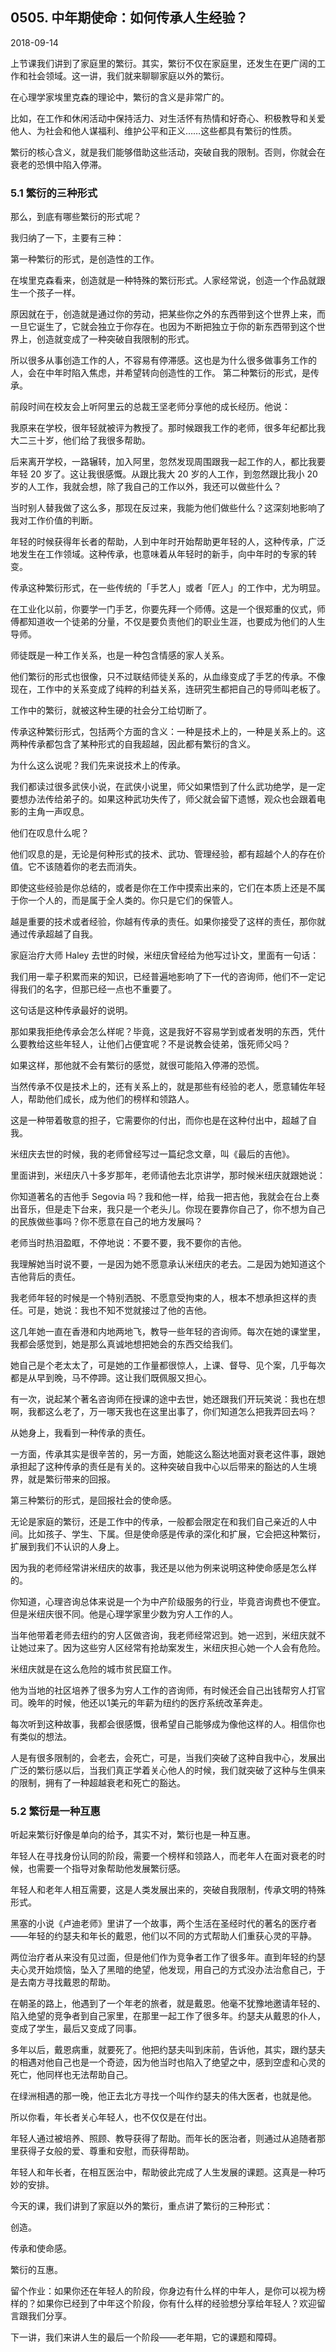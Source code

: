 ## 0505. 中年期使命：如何传承人生经验？

2018-09-14

上节课我们讲到了家庭里的繁衍。其实，繁衍不仅在家庭里，还发生在更广阔的工作和社会领域。这一讲，我们就来聊聊家庭以外的繁衍。

在心理学家埃里克森的理论中，繁衍的含义是非常广的。

比如，在工作和休闲活动中保持活力、对生活怀有热情和好奇心、积极教导和关爱他人、为社会和他人谋福利、维护公平和正义……这些都具有繁衍的性质。

繁衍的核心含义，就是我们能够借助这些活动，突破自我的限制。否则，你就会在衰老的恐惧中陷入停滞。

### 5.1 繁衍的三种形式

那么，到底有哪些繁衍的形式呢？

我归纳了一下，主要有三种：

第一种繁衍的形式，是创造性的工作。

在埃里克森看来，创造就是一种特殊的繁衍形式。人家经常说，创造一个作品就跟生一个孩子一样。

原因就在于，创造就是通过你的劳动，把某些你之外的东西带到这个世界上来，而一旦它诞生了，它就会独立于你存在。也因为不断把独立于你的新东西带到这个世界上，创造就变成了一种突破自我限制的形式。

所以很多从事创造工作的人，不容易有停滞感。这也是为什么很多做事务工作的人，会在中年时陷入焦虑，并希望转向创造性的工作。
第二种繁衍的形式，是传承。

前段时间在校友会上听阿里云的总裁王坚老师分享他的成长经历。他说：

我原来在学校，很年轻就被评为教授了。那时候跟我工作的老师，很多年纪都比我大二三十岁，他们给了我很多帮助。

后来离开学校，一路辗转，加入阿里，忽然发现周围跟我一起工作的人，都比我要年轻 20 岁了。这让我很感慨。从跟比我大 20 岁的人工作，到忽然跟比我小 20 岁的人工作，我就会想，除了我自己的工作以外，我还可以做些什么？

当时别人替我做了这么多，那现在反过来，我能为他们做些什么？这深刻地影响了我对工作价值的判断。

年轻的时候获得年长者的帮助，人到中年时开始帮助更年轻的人，这种传承，广泛地发生在工作领域。这种传承，也意味着从年轻时的新手，向中年时的专家的转变。

传承这种繁衍形式，在一些传统的「手艺人」或者「匠人」的工作中，尤为明显。

在工业化以前，你要学一门手艺，你要先拜一个师傅。这是一个很郑重的仪式，师傅都知道收一个徒弟的分量，不仅是要负责他们的职业生涯，也要成为他们的人生导师。

师徒既是一种工作关系，也是一种包含情感的家人关系。

他们繁衍的形式也很像，只不过联结师徒关系的，从血缘变成了手艺的传承。不像现在，工作中的关系变成了纯粹的利益关系，连研究生都把自己的导师叫老板了。

工作中的繁衍，就被这种生硬的社会分工给切断了。

传承这种繁衍形式，包括两个方面的含义：一种是技术上的，一种是关系上的。这两种传承都包含了某种形式的自我超越，因此都有繁衍的含义。

为什么这么说呢？我们先来说技术上的传承。

我们都读过很多武侠小说，在武侠小说里，师父如果悟到了什么武功绝学，是一定要想办法传给弟子的。如果这种武功失传了，师父就会留下遗憾，观众也会跟着电影的主角一声叹息。

他们在叹息什么呢？

他们叹息的是，无论是何种形式的技术、武功、管理经验，都有超越个人的存在价值。它不该随着你的老去而消失。

即使这些经验是你总结的，或者是你在工作中摸索出来的，它们在本质上还是不属于你一个人的，而是属于全人类的。你只是它们的保管人。

越是重要的技术或者经验，你越有传承的责任。如果你接受了这样的责任，那你就通过传承超越了自我。

家庭治疗大师 Haley 去世的时候，米纽庆曾经给为他写过讣文，里面有一句话：

我们用一辈子积累而来的知识，已经普遍地影响了下一代的咨询师，他们不一定记得我们的名字，但那已经一点也不重要了。

这句话是这种传承最好的说明。

那如果我拒绝传承会怎么样呢？毕竟，这是我好不容易学到或者发明的东西，凭什么要教给这些年轻人，让他们占便宜呢？不是说教会徒弟，饿死师父吗？

如果这样，那他就不会有繁衍的感觉，就很可能陷入停滞的恐慌。

当然传承不仅是技术上的，还有关系上的，就是那些有经验的老人，愿意辅佐年轻人，帮助他们成长，成为他们的榜样和领路人。

这是一种带着敬意的担子，它需要你的付出，而你也是在这种付出中，超越了自我。

米纽庆去世的时候，我的老师曾经写过一篇纪念文章，叫《最后的吉他》。

里面讲到，米纽庆八十多岁那年，老师请他去北京讲学，那时候米纽庆就跟她说：

你知道著名的吉他手 Segovia 吗？我和他一样，给我一把吉他，我就会在台上奏出音乐，但是走下台来，我只是一个老头儿。你现在要靠你自己了，你不想为自己的民族做些事吗？你不愿意在自己的地方发展吗？

老师当时热泪盈眶，不停地说：不要不要，我不要你的吉他。

我理解她当时说不要，一是因为她不愿意承认米纽庆的老去。二是因为她知道这个吉他背后的责任。

我老师年轻的时候是一个特别洒脱、不愿意受拘束的人，根本不想承担这样的责任。可是，她说：我也不知不觉就接过了他的吉他。

这几年她一直在香港和内地两地飞，教导一些年轻的咨询师。每次在她的课堂里，我都会感觉到，她是那么真诚地想把她会的东西交给我们。

她自己是个老太太了，可是她的工作量都很惊人，上课、督导、见个案，几乎每次都是从早到晚，马不停蹄。这让我们既佩服又担心。

有一次，说起某个著名咨询师在授课的途中去世，她还跟我们开玩笑说：我也在想啊，我都这么老了，万一哪天我也在这里出事了，你们知道怎么把我弄回去吗？

从她身上，我看到一种传承的责任。

一方面，传承其实是很辛苦的，另一方面，她能这么豁达地面对衰老这件事，跟她承担起了这种传承的责任是有关的。这种突破自我中心以后带来的豁达的人生境界，就是繁衍带来的回报。

第三种繁衍的形式，是回报社会的使命感。

无论是家庭的繁衍，还是工作中的传承，一般都会限定在和我们自己亲近的人中间。比如孩子、学生、下属。但是使命感是传承的深化和扩展，它会把这种繁衍，扩展到我们不认识的人身上。

因为我的老师经常讲米纽庆的故事，我还是以他为例来说明这种使命感是怎么样的。

你知道，心理咨询总体来说是一个为中产阶级服务的行业，毕竟咨询费也不便宜。但是米纽庆很不同。他是心理学家里少数为穷人工作的人。

当年他带着老师去纽约的穷人区做咨询，我老师经常迟到。她一迟到，米纽庆就不让她过来了。因为这些穷人区经常有抢劫案发生，米纽庆担心她一个人会有危险。

米纽庆就是在这么危险的城市贫民窟工作。

他为当地的社区培养了很多为穷人工作的咨询师，有时候还会自己出钱帮穷人打官司。晚年的时候，他还以1美元的年薪为纽约的医疗系统改革奔走。

每次听到这种故事，我都会很感慨，很希望自己能够成为像他这样的人。相信你也有类似的想法。

人是有很多限制的，会老去，会死亡，可是，当我们突破了这种自我中心，发展出广泛的繁衍感以后，当我们真正学着关心他人的时候，我们就突破了这种与生俱来的限制，拥有了一种超越衰老和死亡的豁达。

### 5.2 繁衍是一种互惠

听起来繁衍好像是单向的给予，其实不对，繁衍也是一种互惠。

年轻人在寻找身份认同的阶段，需要一个榜样和领路人，而老年人在面对衰老的时候，也需要一个指导对象帮助他发展繁衍感。

年轻人和老年人相互需要，这是人类发展出来的，突破自我限制，传承文明的特殊形式。

黑塞的小说《卢迪老师》里讲了一个故事，两个生活在圣经时代的著名的医疗者——年轻的约瑟夫和年长的戴恩，他们以不同的方式帮助人们重获心灵的平静。

两位治疗者从来没有见过面，但是他们作为竞争者工作了很多年。直到年轻的约瑟夫心灵开始烦恼，坠入了黑暗的绝望，他发现，用自己的方式没办法治愈自己，于是去南方寻找戴恩的帮助。

在朝圣的路上，他遇到了一个年老的旅者，就是戴恩。他毫不犹豫地邀请年轻的、陷入绝望的竞争者到自己家里，在那里一起工作了很多年。约瑟夫从戴恩的仆人，变成了学生，最后又变成了同事。

多年以后，戴恩病重，就要死了。他把约瑟夫叫到床前，告诉他，其实，跟约瑟夫的相遇对他自己也是一个奇迹，因为他当时也陷入了绝望之中，感到空虚和心灵的死亡，他同样也无法帮助自己。

在绿洲相遇的那一晚，他正去北方寻找一个叫作约瑟夫的伟大医者，也就是他。

所以你看，年长者关心年轻人，也不仅仅是在付出。

年轻人通过被培养、照顾、教导获得了帮助。而年长的医治者，则通过从追随者那里获得子女般的爱、尊重和安慰，而获得帮助。

年轻人和年长者，在相互医治中，帮助彼此完成了人生发展的课题。这真是一种巧妙的安排。

今天的课，我们讲到了家庭以外的繁衍，重点讲了繁衍的三种形式：

创造。

传承和使命感。

繁衍的互惠。

留个作业：如果你还在年轻人的阶段，你身边有什么样的中年人，是你可以视为榜样的？如果你已经到了中年这个阶段，你有什么样的经验想分享给年轻人？欢迎留言跟我们分享。

下一讲，我们来讲人生的最后一个阶段——老年期，它的课题和障碍。
